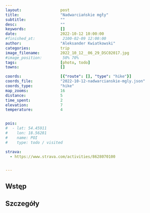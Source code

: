 ```yaml
---
layout:                 post
title:                  "Nadwarciańskie mgły"
subtitle:               ""
desc:                   ""
keywords:               []
date:                   2022-10-12 10:00:00
#finished_at:            2100-02-09 12:00:00
author:                 "Aleksander Kwiatkowski"
categories:             trip
image_filename:         2022_10_12__06_29_DSC02017.jpg
#image_position:         50% 70%
tags:                   [photo, todo]
towns:                  []

coords:                 [{"route": [], "type": "hike"}]
coords_file:            "2022-10-12-nadwarcianskie-mgly.json"
coords_type:            "hike"
map_zooms:              16
distance:               5
time_spent:             2
elevation:              7
temperature:            4


pois:
#  - lat: 54.45911
#    lon: 18.56281
#    name: POI
#    type: todo / visited

strava:
  - https://www.strava.com/activities/8628070100


---
```



## Wstęp

## Szczegóły
